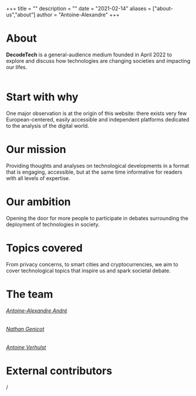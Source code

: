 +++
title = ""
description = ""
date = "2021-02-14"
aliases = ["about-us","about"]
author = "Antoine-Alexandre"
+++

# About

**DecodeTech** is a general-audience medium founded in April 2022 to explore and discuss how technologies are changing societies and impacting our lifes.  
&nbsp;

# Start with why

One major observation is at the origin of this website: there exists very few European-centered, easily accessible and independent platforms dedicated to the analysis of the digital world.

# Our mission

Providing thoughts and analyses on technological developments in a format that is engaging, accessible, but at the same time informative for readers with all levels of expertise. 

# Our ambition

Opening the door for more people to participate in debates surrounding the deployment of technologies in society. 

# Topics covered

From privacy concerns, to smart cities and cryptocurrencies, we aim to cover technological topics that inspire us and spark societal debate.

# The team

###### [Antoine-Alexandre André](https://decodetech.eu/authors/antoine-alexandre/)
###### [Nathan Genicot](https://decodetech.eu/authors/nathan/)
###### [Antoine Verhulst](https://decodetech.eu/authors/antoine/)

# External contributors
/




